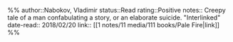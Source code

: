 %%
author::Nabokov, Vladimir
status::Read
rating::Positive
notes:: Creepy tale of a man confabulating a story, or an elaborate suicide. "Interlinked"
date-read:: 2018/02/20
link:: [[1 notes/11 media/111 books/Pale Fire|link]]
%%